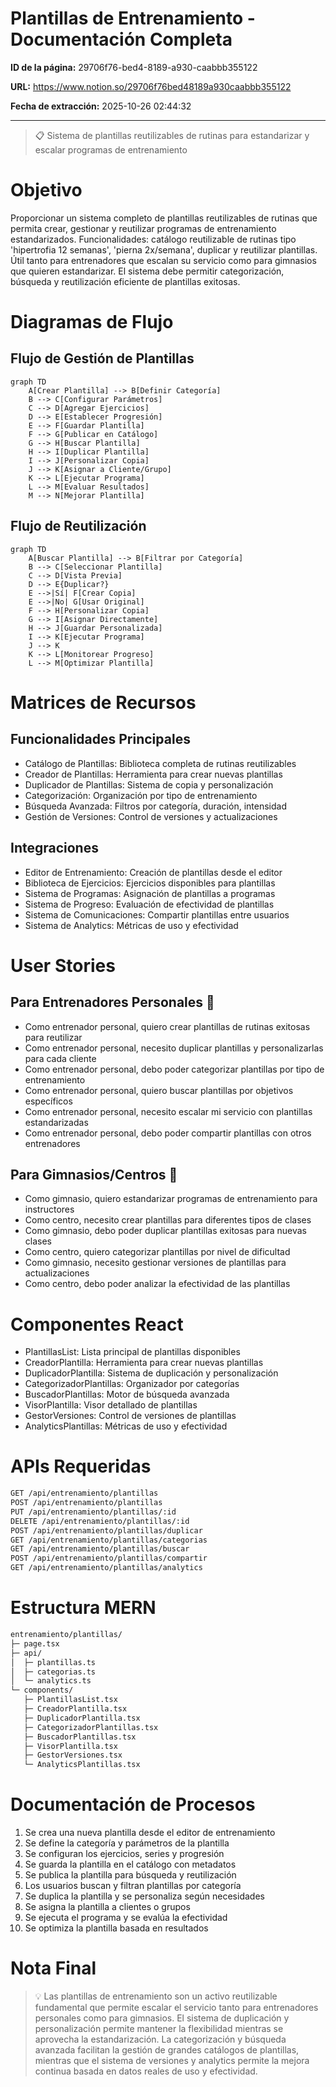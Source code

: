 # Plantillas de Entrenamiento - Documentación Completa

**ID de la página:** 29706f76-bed4-8189-a930-caabbb355122

**URL:** https://www.notion.so/29706f76bed48189a930caabbb355122

**Fecha de extracción:** 2025-10-26 02:44:32

---

> 📋 Sistema de plantillas reutilizables de rutinas para estandarizar y escalar programas de entrenamiento

# Objetivo

Proporcionar un sistema completo de plantillas reutilizables de rutinas que permita crear, gestionar y reutilizar programas de entrenamiento estandarizados. Funcionalidades: catálogo reutilizable de rutinas tipo 'hipertrofia 12 semanas', 'pierna 2x/semana', duplicar y reutilizar plantillas. Útil tanto para entrenadores que escalan su servicio como para gimnasios que quieren estandarizar. El sistema debe permitir categorización, búsqueda y reutilización eficiente de plantillas exitosas.

# Diagramas de Flujo

## Flujo de Gestión de Plantillas

```mermaid
graph TD
    A[Crear Plantilla] --> B[Definir Categoría]
    B --> C[Configurar Parámetros]
    C --> D[Agregar Ejercicios]
    D --> E[Establecer Progresión]
    E --> F[Guardar Plantilla]
    F --> G[Publicar en Catálogo]
    G --> H[Buscar Plantilla]
    H --> I[Duplicar Plantilla]
    I --> J[Personalizar Copia]
    J --> K[Asignar a Cliente/Grupo]
    K --> L[Ejecutar Programa]
    L --> M[Evaluar Resultados]
    M --> N[Mejorar Plantilla]
```

## Flujo de Reutilización

```mermaid
graph TD
    A[Buscar Plantilla] --> B[Filtrar por Categoría]
    B --> C[Seleccionar Plantilla]
    C --> D[Vista Previa]
    D --> E{Duplicar?}
    E -->|Sí| F[Crear Copia]
    E -->|No| G[Usar Original]
    F --> H[Personalizar Copia]
    G --> I[Asignar Directamente]
    H --> J[Guardar Personalizada]
    I --> K[Ejecutar Programa]
    J --> K
    K --> L[Monitorear Progreso]
    L --> M[Optimizar Plantilla]
```

# Matrices de Recursos

## Funcionalidades Principales

- Catálogo de Plantillas: Biblioteca completa de rutinas reutilizables
- Creador de Plantillas: Herramienta para crear nuevas plantillas
- Duplicador de Plantillas: Sistema de copia y personalización
- Categorización: Organización por tipo de entrenamiento
- Búsqueda Avanzada: Filtros por categoría, duración, intensidad
- Gestión de Versiones: Control de versiones y actualizaciones
## Integraciones

- Editor de Entrenamiento: Creación de plantillas desde el editor
- Biblioteca de Ejercicios: Ejercicios disponibles para plantillas
- Sistema de Programas: Asignación de plantillas a programas
- Sistema de Progreso: Evaluación de efectividad de plantillas
- Sistema de Comunicaciones: Compartir plantillas entre usuarios
- Sistema de Analytics: Métricas de uso y efectividad
# User Stories

## Para Entrenadores Personales 🧍

- Como entrenador personal, quiero crear plantillas de rutinas exitosas para reutilizar
- Como entrenador personal, necesito duplicar plantillas y personalizarlas para cada cliente
- Como entrenador personal, debo poder categorizar plantillas por tipo de entrenamiento
- Como entrenador personal, quiero buscar plantillas por objetivos específicos
- Como entrenador personal, necesito escalar mi servicio con plantillas estandarizadas
- Como entrenador personal, debo poder compartir plantillas con otros entrenadores
## Para Gimnasios/Centros 🏢

- Como gimnasio, quiero estandarizar programas de entrenamiento para instructores
- Como centro, necesito crear plantillas para diferentes tipos de clases
- Como gimnasio, debo poder duplicar plantillas exitosas para nuevas clases
- Como centro, quiero categorizar plantillas por nivel de dificultad
- Como gimnasio, necesito gestionar versiones de plantillas para actualizaciones
- Como centro, debo poder analizar la efectividad de las plantillas
# Componentes React

- PlantillasList: Lista principal de plantillas disponibles
- CreadorPlantilla: Herramienta para crear nuevas plantillas
- DuplicadorPlantilla: Sistema de duplicación y personalización
- CategorizadorPlantillas: Organizador por categorías
- BuscadorPlantillas: Motor de búsqueda avanzada
- VisorPlantilla: Visor detallado de plantillas
- GestorVersiones: Control de versiones de plantillas
- AnalyticsPlantillas: Métricas de uso y efectividad
# APIs Requeridas

```bash
GET /api/entrenamiento/plantillas
POST /api/entrenamiento/plantillas
PUT /api/entrenamiento/plantillas/:id
DELETE /api/entrenamiento/plantillas/:id
POST /api/entrenamiento/plantillas/duplicar
GET /api/entrenamiento/plantillas/categorias
GET /api/entrenamiento/plantillas/buscar
POST /api/entrenamiento/plantillas/compartir
GET /api/entrenamiento/plantillas/analytics
```

# Estructura MERN

```bash
entrenamiento/plantillas/
├─ page.tsx
├─ api/
│  ├─ plantillas.ts
│  ├─ categorias.ts
│  └─ analytics.ts
└─ components/
   ├─ PlantillasList.tsx
   ├─ CreadorPlantilla.tsx
   ├─ DuplicadorPlantilla.tsx
   ├─ CategorizadorPlantillas.tsx
   ├─ BuscadorPlantillas.tsx
   ├─ VisorPlantilla.tsx
   ├─ GestorVersiones.tsx
   └─ AnalyticsPlantillas.tsx
```

# Documentación de Procesos

1. Se crea una nueva plantilla desde el editor de entrenamiento
1. Se define la categoría y parámetros de la plantilla
1. Se configuran los ejercicios, series y progresión
1. Se guarda la plantilla en el catálogo con metadatos
1. Se publica la plantilla para búsqueda y reutilización
1. Los usuarios buscan y filtran plantillas por categoría
1. Se duplica la plantilla y se personaliza según necesidades
1. Se asigna la plantilla a clientes o grupos
1. Se ejecuta el programa y se evalúa la efectividad
1. Se optimiza la plantilla basada en resultados
# Nota Final

> 💡 Las plantillas de entrenamiento son un activo reutilizable fundamental que permite escalar el servicio tanto para entrenadores personales como para gimnasios. El sistema de duplicación y personalización permite mantener la flexibilidad mientras se aprovecha la estandarización. La categorización y búsqueda avanzada facilitan la gestión de grandes catálogos de plantillas, mientras que el sistema de versiones y analytics permite la mejora continua basada en datos reales de uso y efectividad.

